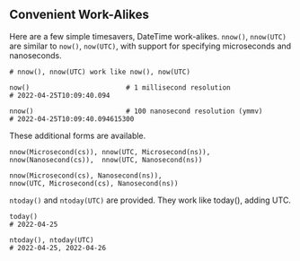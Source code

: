 ## Convenient Work-Alikes

Here are a few simple timesavers, DateTime work-alikes.
`nnow()`, `nnow(UTC)` are similar to `now()`, `now(UTC)`,
with support for specifying microseconds and nanoseconds.

```
# nnow(), nnow(UTC) work like now(), now(UTC)

now()                        # 1 millisecond resolution
# 2022-04-25T10:09:40.094

nnow()                       # 100 nanosecond resolution (ymmv)
# 2022-04-25T10:09:40.094615300
```
These additional forms are available.
```
nnow(Microsecond(cs)), nnow(UTC, Microsecond(ns)),
nnow(Nanosecond(cs)),  nnow(UTC, Nanosecond(ns))

nnow(Microsecond(cs), Nanosecond(ns)),
nnow(UTC, Microsecond(cs), Nanosecond(ns))
```

`ntoday()` and `ntoday(UTC)` are provided.
They work like today(), adding UTC.
```
today()
# 2022-04-25

ntoday(), ntoday(UTC)
# 2022-04-25, 2022-04-26
```

